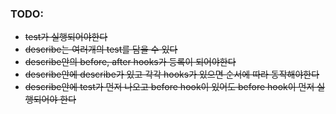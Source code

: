 ### TODO:

- ~~test가 실행되어야한다~~
- ~~describe는 여러개의 test를 담을 수 있다~~
- ~~describe안의 before, after hooks가 등록이 되어야한다~~
- ~~describe안에 describe가 있고 각각 hooks가 있으면 순서에 따라 동작해야한다~~
- ~~describe안에 test가 먼저 나오고 before hook이 있어도 before hook이 먼저 실행되어야 한다~~
